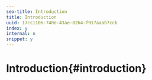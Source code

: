 ```yaml
---
seo-title: Introduction
title: Introduction
uuid: 17cc1106-740e-43ae-8264-f917aaab7ccb
index: y
internal: n
snippet: y
---
```


# Introduction{#introduction}

